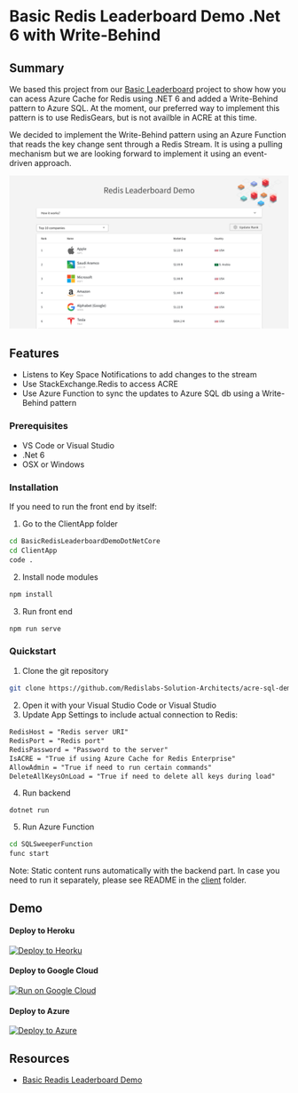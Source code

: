 # Basic Redis Leaderboard Demo .Net 6 with Write-Behind

## Summary

We based this project from our [Basic Leaderboard](https://github.com/redis-developer/basic-redis-leaderboard-demo-dotnet) project to show how you can acess Azure Cache for Redis using .NET 6 and added a Write-Behind pattern to Azure SQL. At the moment, our preferred way to implement this pattern is to use RedisGears, but is not availble in ACRE at this time.

We decided to implement the Write-Behind pattern using an Azure Function that reads the key change sent through a Redis Stream. It is using a pulling mechanism but we are looking forward to implement it using an event-driven approach.

![How it works](./Solution%20Items/Images/screenshot001.png)

## Features

- Listens to Key Space Notifications to add changes to the stream
- Use StackExchange.Redis to access ACRE
- Use Azure Function to sync the updates to Azure SQL db using a Write-Behind pattern

### Prerequisites

- VS Code or Visual Studio
- .Net 6
- OSX or Windows

### Installation

If you need to run the front end by itself:

1. Go to the ClientApp folder

```sh
cd BasicRedisLeaderboardDemoDotNetCore
cd ClientApp
code .
```

2. Install node modules

```sh
npm install
```
3. Run front end

```sh
npm run serve
```

### Quickstart

1. Clone the git repository

```sh
git clone https://github.com/Redislabs-Solution-Architects/acre-sql-demo
```

2. Open it with your Visual Studio Code or Visual Studio
3. Update App Settings to include actual connection to Redis:

```text
RedisHost = "Redis server URI"
RedisPort = "Redis port"
RedisPassword = "Password to the server"
IsACRE = "True if using Azure Cache for Redis Enterprise"
AllowAdmin = "True if need to run certain commands"
DeleteAllKeysOnLoad = "True if need to delete all keys during load"
```

4. Run backend

```sh
dotnet run
```

5. Run Azure Function

```sh
cd SQLSweeperFunction
func start
```

Note:
Static content runs automatically with the backend part. In case you need to run it separately, please see README in the [client](./BasicRedisLeaderboardDemoDotNetCore/ClientApp/README.md) folder.

## Demo

#### Deploy to Heroku

<p>
    <a href="https://heroku.com/deploy" target="_blank">
        <img src="https://www.herokucdn.com/deploy/button.svg" alt="Deploy to Heorku" />
    </a>
</p>

#### Deploy to Google Cloud

<p>
    <a href="https://deploy.cloud.run" target="_blank">
        <img src="https://deploy.cloud.run/button.svg" alt="Run on Google Cloud" width="150px"/>
    </a>
</p>

#### Deploy to Azure

[![Deploy to Azure](https://aka.ms/deploytoazurebutton)](https://portal.azure.com/#create/Microsoft.Template/uri/https%3A%2F%2Fraw.githubusercontent.com%2FRedislabs-Solution-Architects%2Facre-sql-demo%2Fmain%2FSolution%20Items%2FAzure%2Fazuredeploy.json)

## Resources
- [Basic Readis Leaderboard Demo](https://github.com/redis-developer/basic-redis-leaderboard-demo-dotnet)

